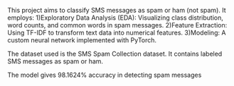 This project aims to classify SMS messages as spam or ham (not spam). 
It employs:
1)Exploratory Data Analysis (EDA): Visualizing class distribution, word counts, and common words in spam messages.
2)Feature Extraction: Using TF-IDF to transform text data into numerical features.
3)Modeling: A custom neural network implemented with PyTorch.

The dataset used is the SMS Spam Collection dataset. It contains labeled SMS messages as spam or ham. 

The model gives 98.1624% accuracy in detecting spam messages

